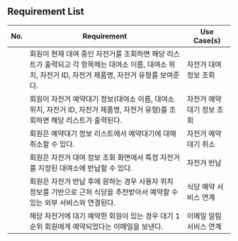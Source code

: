 ## Requirement List

| No. | Requirement | Use Case(s) |
|------|------|------|
||회원이 현재 대여 중인 자전거를 조회하면 해당 리스트가 출력되고 각 항목에는 대여소 이름, 대여소 위치, 자전거 ID, 자전거 제품명, 자전거 유형를 보여준다.|자전거 대여 정보 조회|
||회원이 자전거 예약대기 정보(대여소 이름, 대여소 위치, 자전거 ID, 자전거 제품명, 자전거 유형)를 조회하면 해당 리스트가 출력된다.|자전거 예약대기 정보 조회|
||회원은 예약대기 정보 리스트에서 예약대기에 대해 취소할 수 있다.|자전거 예약대기 취소|
||회원은 자전거 대여 정보 조회 화면에서 특정 자전거를 지정된 대여소에 반납할 수 있다.|자전거 반납|
||회원은 자전거 반납 후에 원하는 경우 사용자 위치 정보를 기반으로 근처 식당을 추천받아서 예약할 수 있는 외부 서비스와 연결된다.|식당 예약 서비스 연계|
||해당 자전거에 대기 예약한 회원이 있는 경우 대기 1순위 회원에게 예약되었다는 이메일을 보낸다.|이메일 알림 서비스 연계|
